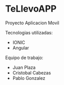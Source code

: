 # TeLlevoAPP
Proyecto Aplicacion Movil

Tecnologias utilizadas:
 - IONIC
 - Angular

Equipo de trabajo:

- Juan Plaza
- Cristobal Cabezas
- Pablo Gonzalez

